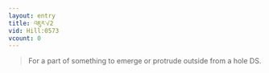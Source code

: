 ```yaml
---
layout: entry
title: འཇུར་√2
vid: Hill:0573
vcount: 0
---
```


> For a part of something to emerge or protrude outside from a hole DS\.

